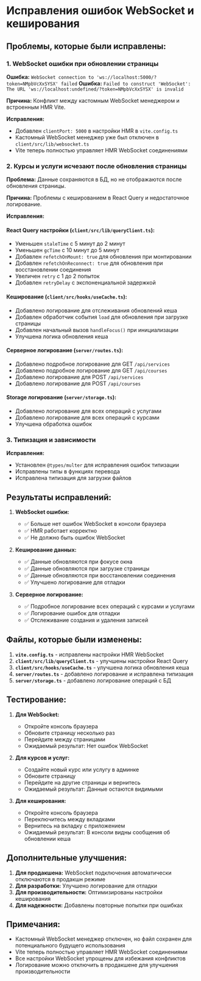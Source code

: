 # Исправления ошибок WebSocket и кеширования

## Проблемы, которые были исправлены:

### 1. WebSocket ошибки при обновлении страницы

**Ошибка:** `WebSocket connection to 'ws://localhost:5000/?token=NMpbVcXxSYSX' failed`
**Ошибка:** `Failed to construct 'WebSocket': The URL 'ws://localhost:undefined/?token=NMpbVcXxSYSX' is invalid`

**Причина:** Конфликт между кастомным WebSocket менеджером и встроенным HMR Vite.

**Исправления:**

- Добавлен `clientPort: 5000` в настройки HMR в `vite.config.ts`
- Кастомный WebSocket менеджер уже был отключен в `client/src/lib/websocket.ts`
- Vite теперь полностью управляет HMR WebSocket соединениями

### 2. Курсы и услуги исчезают после обновления страницы

**Проблема:** Данные сохраняются в БД, но не отображаются после обновления страницы.

**Причина:** Проблемы с кешированием в React Query и недостаточное логирование.

**Исправления:**

#### React Query настройки (`client/src/lib/queryClient.ts`):

- Уменьшен `staleTime` с 5 минут до 2 минут
- Уменьшен `gcTime` с 10 минут до 5 минут
- Добавлен `refetchOnMount: true` для обновления при монтировании
- Добавлен `refetchOnReconnect: true` для обновления при восстановлении соединения
- Увеличен `retry` с 1 до 2 попыток
- Добавлен `retryDelay` с экспоненциальной задержкой

#### Кеширование (`client/src/hooks/useCache.ts`):

- Добавлено логирование для отслеживания обновлений кеша
- Добавлен обработчик события `load` для обновления при загрузке страницы
- Добавлен начальный вызов `handleFocus()` при инициализации
- Улучшена логика обновления кеша

#### Серверное логирование (`server/routes.ts`):

- Добавлено подробное логирование для GET `/api/services`
- Добавлено подробное логирование для GET `/api/courses`
- Добавлено логирование для POST `/api/services`
- Добавлено логирование для POST `/api/courses`

#### Storage логирование (`server/storage.ts`):

- Добавлено логирование для всех операций с услугами
- Добавлено логирование для всех операций с курсами
- Улучшена обработка ошибок

### 3. Типизация и зависимости

**Исправления:**

- Установлен `@types/multer` для исправления ошибок типизации
- Исправлены типы в функциях перевода
- Исправлена типизация для загрузки файлов

## Результаты исправлений:

1. **WebSocket ошибки:**

   - ✅ Больше нет ошибок WebSocket в консоли браузера
   - ✅ HMR работает корректно
   - ✅ Не должно быть ошибок WebSocket

2. **Кеширование данных:**

   - ✅ Данные обновляются при фокусе окна
   - ✅ Данные обновляются при загрузке страницы
   - ✅ Данные обновляются при восстановлении соединения
   - ✅ Улучшено логирование для отладки

3. **Серверное логирование:**
   - ✅ Подробное логирование всех операций с курсами и услугами
   - ✅ Логирование ошибок для отладки
   - ✅ Отслеживание создания и удаления записей

## Файлы, которые были изменены:

1. **`vite.config.ts`** - исправлены настройки HMR WebSocket
2. **`client/src/lib/queryClient.ts`** - улучшены настройки React Query
3. **`client/src/hooks/useCache.ts`** - улучшена логика обновления кеша
4. **`server/routes.ts`** - добавлено логирование и исправлена типизация
5. **`server/storage.ts`** - добавлено логирование операций с БД

## Тестирование:

1. **Для WebSocket:**

   - Откройте консоль браузера
   - Обновите страницу несколько раз
   - Перейдите между страницами
   - Ожидаемый результат: Нет ошибок WebSocket

2. **Для курсов и услуг:**

   - Создайте новый курс или услугу в админке
   - Обновите страницу
   - Перейдите на другие страницы и вернитесь
   - Ожидаемый результат: Данные остаются видимыми

3. **Для кеширования:**
   - Откройте консоль браузера
   - Переключитесь между вкладками
   - Вернитесь на вкладку с приложением
   - Ожидаемый результат: В консоли видны сообщения об обновлении кеша

## Дополнительные улучшения:

1. **Для продакшена:** WebSocket подключения автоматически отключаются в продакшн режиме
2. **Для разработки:** Улучшено логирование для отладки
3. **Для производительности:** Оптимизированы настройки кеширования
4. **Для надежности:** Добавлены повторные попытки при ошибках

## Примечания:

- Кастомный WebSocket менеджер отключен, но файл сохранен для потенциального будущего использования
- Vite теперь полностью управляет HMR WebSocket соединениями
- Все настройки WebSocket упрощены для избежания конфликтов
- Логирование можно отключить в продакшене для улучшения производительности
